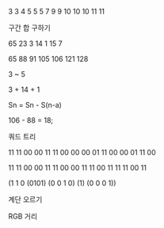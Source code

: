 3 3 4 5 5 5 7 9 9 10 10 10 11 11



구간 합 구하기

65 23 3 14 1 15 7

65 88 91 105 106 121 128

3 ~ 5

3 + 14 + 1

Sn = Sn - S(n-a)



106 - 88 = 18;



쿼드 트리



11 11 00 00
11 11 00 00
00 01 11 00
00 01 11 00

11 11 00 00
11 11 00 00
11 11 00 11
11 11 00 11



(1 1 0 (0101) (0 0 1 0) (1) (0 0 0 1))



계단 오르기



RGB 거리



